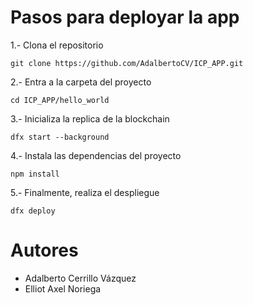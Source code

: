# Pasos para deployar la app

1.- Clona el repositorio 

```
git clone https://github.com/AdalbertoCV/ICP_APP.git
```

2.- Entra a la carpeta del proyecto

```
cd ICP_APP/hello_world
```

3.- Inicializa la replica de la blockchain

```
dfx start --background
```

4.- Instala las dependencias del proyecto

```
npm install
```

5.- Finalmente, realiza el despliegue

```
dfx deploy
```

# Autores

- Adalberto Cerrillo Vázquez
- Elliot Axel Noriega
